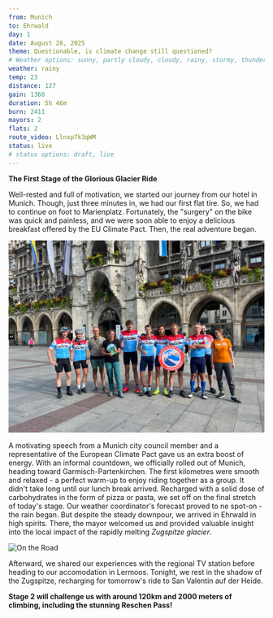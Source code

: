 ```yaml
---
from: Munich
to: Ehrwald
day: 1
date: August 28, 2025
theme: Questionable, is climate change still questioned?
# Weather options: sunny, partly cloudy, cloudy, rainy, stormy, thunder, snowy, foggy
weather: rainy
temp: 23
distance: 127
gain: 1360
duration: 5h 46m
burn: 2411
mayors: 2
flats: 2
route_video: Llnxp7k3qWM
status: live
# status options: draft, live
---
```



**The First Stage of the Glorious Glacier Ride**

Well-rested and full of motivation, we started our journey from our hotel in Munich. Though, just three minutes in, we had our first flat tire. So, we had to continue on foot to Marienplatz. Fortunately, the "surgery" on the bike was quick and painless, and we were soon able to enjoy a delicious breakfast offered by the EU Climate Pact. Then, the real adventure began. 

![Goodbye Munich](/img/updates/GGR_Start_Munich.png)

A motivating speech from a Munich city council member and a representative of the European Climate Pact gave us an extra boost of energy. With an informal countdown, we officially rolled out of Munich, heading toward Garmisch-Partenkirchen. The first kilometres were smooth and relaxed - a perfect warm-up to enjoy riding together as a group. It didn't take long until our lunch break arrived. Recharged with a solid dose of carbohydrates in the form of pizza or pasta, we set off on the final stretch of today's stage. Our weather coordinator's forecast proved to ne spot-on - the rain began. But despite the steady downpour, we arrived in Ehrwald in high spirits. There, the mayor welcomed us and provided valuable insight into the local impact of the rapidly melting *Zugspitze glacier*.

![On the Road](/img/updates/on_the_road.jpg)

Afterward, we shared our experiences with the regional TV station before heading to our accomodation in Lermoos. Tonight, we rest in the shadow of the Zugspitze, recharging for tomorrow's ride to San Valentin auf der Heide.

**Stage 2 will challenge us with around 120km and 2000 meters of climbing, including the stunning Reschen Pass!**


